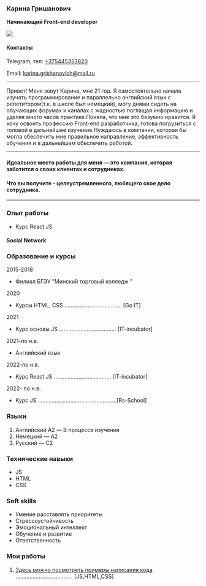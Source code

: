 ### **Карина Гришанович**

**Начинающий Front-end developer**

![ ](https://sun1.velcom-by-minsk.userapi.com/s/v1/ig2/zw2rPtEXn8fYLrRa8UNgLGe8RKOlCpI0kYf8qayH_ysV7eNYdrmAeq_cOrDJgoyU0m_i-305tSDEAZee2kE4RjZV.jpg?size=200x200&quality=95&crop=0,335,1200,1200&ava=1)

#### **Контакты**

Telegram, тел: [+375445353820](tel:+375445353820)

Email: <karina.grishanovich@mail.ru>

---

Привет! Меня зовут Карина, мне 21 год. Я самостоятельно начала изучать программирование и параллельно английский язык с репетитором(т.к. в школе был немецкий), могу днями сидеть на обучающих форумах и каналах с жадностью поглащая информацию и уделяя много часов практике.Поняла, что мне это безумно нравится. Я хочу освоить профессию Front-end разработчика, готова погрузиться с головой в дальнейшее изучение.Нуждаюсь в компании, которая бы могла обеспечить мне правильное направление, эффективность обучения и в дальнейшем обеспечить работой.

---

#### **Идеальное место работы для меня — это компания, которая заботится о своих клиентах и сотрудниках.**

#### **Что вы получите - целеустремленного, любящего свое дело сотрудника.**

---

### **Опыт работы**

- Курс React JS

#### Social Network

### **Образование и курсы**

2015-2018

- Филиал БГЭУ "Минский торговый колледж "

2020

- Курсы HTML, CSS ..................................... [Go IT]

2021

- Курс основы JS ..................................... [IT-incubator]

2021-по н.в.

- Английский язык

2022-по н.в.

- Курс React JS ..................................... [IT-incubator]

2022- по н.в.

- Курс JS ...................................................[Rs-School]

### **Языки**

1. Английский A2 — В процессе изучения
1. Немецкий — A2
1. Русский — C2

### **Технические навыки**

- JS
- HTML
- CSS

### **Soft skills**

- Умение расставлять приоритеты
- Стрессоустойчивость
- Эмоциональный интеллект
- Обучение и развитие
- Ответственность

### **Мои работы**

1. [Здесь можно посмотреть примеры написания кода](https://github.com/Kar1na12/SocialNetwork.git) ..................................... [JS,HTML,CSS]

